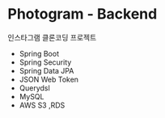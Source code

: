 # Photogram  - Backend

인스타그램 클론코딩 프로젝트 

- Spring Boot
- Spring Security
- Spring Data JPA
- JSON Web Token
- Querydsl
- MySQL
- AWS S3 ,RDS